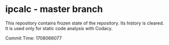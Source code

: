 # ipcalc - master branch

This repository contains frozen state of the repository.
Its history is cleared. It is used only for static code
analysis with Codacy.

Commit Time: 1708066077